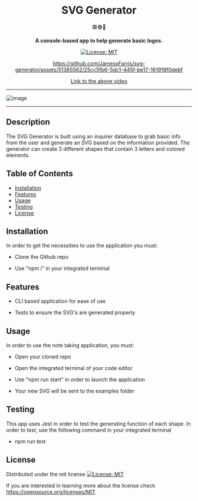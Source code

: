 <div align="center">
<h1 align="center"> SVG Generator </h1>
 🟥🟢🔺
<br>
  
<strong> A console-based app to help generate basic logos. </strong>

[![License: MIT](https://img.shields.io/badge/License-MIT-yellow.svg)](https://opensource.org/licenses/MIT)

https://github.com/JamesxFarris/svg-generator/assets/51385562/25cc5fb6-5dc1-445f-be17-161919f0debf

[Link to the above video](https://github.com/JamesxFarris/svg-generator/issues/1)

</div>
<hr>

![image](https://github.com/JamesxFarris/svg-generator/assets/51385562/78984c23-5cbe-4949-bc9d-4769c7d1b720)


<hr>

## Description

The SVG Generator is built using an inquirer database to grab basic info from the user and generate an SVG based on the information provided. The generator can create 3 different shapes that contain 3 letters and colored elements.

## Table of Contents

- [Installation](#installation)
- [Features](#features)
- [Usage](#usage)
- [Testing](#testing)
- [License](#license)

## Installation

In order to get the necessities to use the application you must:

- Clone the Github repo

- Use "npm i" in your integrated terminal

## Features

- CLI based application for ease of use

- Tests to ensure the SVG's are generated properly
  
## Usage

In order to use the note taking application, you must:

- Open your cloned repo

- Open the integrated terminal of your code editor

- Use "npm run start" in order to launch the application

- Your new SVG will be sent to the examples folder

## Testing

This app uses Jest in order to test the generating function of each shape. In order to test, use the following command in your integrated terminal

- npm run test

## License

Distributed under the mit license [![License: MIT](https://img.shields.io/badge/License-MIT-yellow.svg)](https://opensource.org/licenses/MIT)

If you are interested in learning more about the license check https://opensource.org/licenses/MIT
